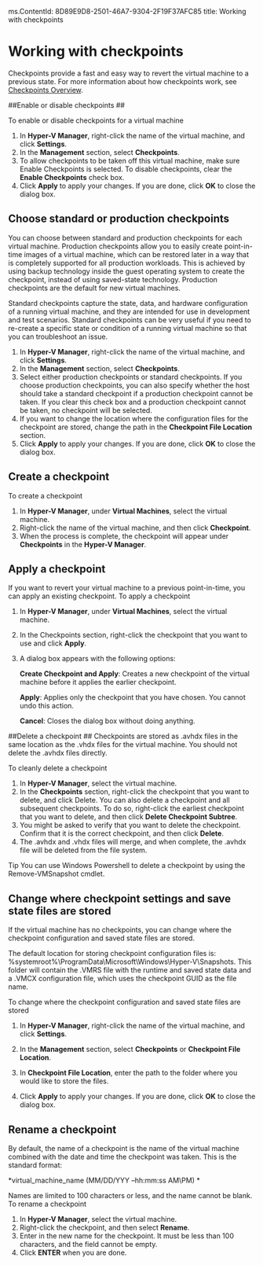 ms.ContentId: 8D89E9D8-2501-46A7-9304-2F19F37AFC85
title: Working with checkpoints

# Working with checkpoints #


Checkpoints provide a fast and easy way to revert the virtual machine to a previous state. For more information about how checkpoints work, see [Checkpoints Overview](..\about\checkpoints_overview.md).

##Enable or disable checkpoints ##

To enable or disable checkpoints for a virtual machine 

1.	In **Hyper-V Manager**, right-click the name of the virtual machine, and click **Settings**.
2.	In the **Management** section, select **Checkpoints**.
3.	To allow checkpoints to be taken off this virtual machine, make sure Enable Checkpoints is selected. To disable checkpoints, clear the **Enable Checkpoints** check box.
4.	Click **Apply** to apply your changes. If you are done, click **OK** to close the dialog box.


## Choose standard or production checkpoints ##

You can choose between standard and production checkpoints for each virtual machine.
Production checkpoints allow you to easily create point-in-time images of a virtual machine, which can be restored later in a way that is completely supported for all production workloads. This is achieved by using backup technology inside the guest operating system to create the checkpoint, instead of using saved-state technology. Production checkpoints are the default for new virtual machines. 

Standard checkpoints capture the state, data, and hardware configuration of a running virtual machine, and they are intended for use in development and test scenarios. Standard checkpoints can be very useful if you need to re-create a specific state or condition of a running virtual machine so that you can troubleshoot an issue.

1.	In **Hyper-V Manager**, right-click the name of the virtual machine, and click **Settings**.
2.	In the **Management** section, select **Checkpoints**.
3.	Select either production checkpoints or standard checkpoints. 
If you choose production checkpoints, you can also specify whether the host should take a standard checkpoint if a production checkpoint cannot be taken. If you clear this check box and a production checkpoint cannot be taken, no checkpoint will be selected.
4.	If you want to change the location where the configuration files for the checkpoint are stored, change the path in the **Checkpoint File Location** section.
5.	Click **Apply** to apply your changes. If you are done, click **OK** to close the dialog box.



## Create a checkpoint ##
To create a checkpoint
1.	In **Hyper-V Manager**, under **Virtual Machines**, select the virtual machine.
2.	Right-click the name of the virtual machine, and then click **Checkpoint**.
3.	When the process is complete, the checkpoint will appear under **Checkpoints** in the **Hyper-V Manager**. 


## Apply a checkpoint ##
If you want to revert your virtual machine to a previous point-in-time, you can apply an existing checkpoint.
To apply a checkpoint

1.	In **Hyper-V Manager**, under **Virtual Machines**, select the virtual machine.
2.	In the Checkpoints section, right-click the checkpoint that you want to use and click **Apply**.
3.	A dialog box appears with the following options: 
	
    **Create Checkpoint and Apply**: Creates a new checkpoint of the virtual machine before it applies the earlier checkpoint. 

	**Apply**: Applies only the checkpoint that you have chosen. You cannot undo this action.

	**Cancel**: Closes the dialog box without doing anything.


##Delete a checkpoint ##
Checkpoints are stored as .avhdx files in the same location as the .vhdx files for the virtual machine. You should not delete the .avhdx files directly.
 
To cleanly delete a checkpoint

1.	In **Hyper-V Manager**, select the virtual machine.
2.	In the **Checkpoints** section, right-click the checkpoint that you want to delete, and click Delete. You can also delete a checkpoint and all subsequent checkpoints. To do so, right-click the earliest checkpoint that you want to delete, and then click ****Delete Checkpoint** Subtree**.
3.	You might be asked to verify that you want to delete the checkpoint. Confirm that it is the correct checkpoint, and then click **Delete**. 
4.	The .avhdx and .vhdx files will merge, and when complete, the .avhdx file will be deleted from the file system. 

Tip 
You can use Windows Powershell to delete a checkpoint by using the Remove-VMSnapshot cmdlet. 


## Change where checkpoint settings and save state files are stored ##
If the virtual machine has no checkpoints, you can change where the checkpoint configuration and saved state files are stored.

The default location for storing checkpoint configuration files is: %systemroot%\ProgramData\Microsoft\Windows\Hyper-V\Snapshots. This folder will contain the .VMRS file with the runtime and saved state data and a .VMCX configuration file, which uses the checkpoint GUID as the file name.

To change where the checkpoint configuration and saved state files are stored

1.	In **Hyper-V Manager**, right-click the name of the virtual machine, and click **Settings**.
	
2.	In the **Management** section, select **Checkpoints** or **Checkpoint File Location**.
	
4.	In **Checkpoint File Location**, enter the path to the folder where you would like to store the files.
	
5.	Click **Apply** to apply your changes. If you are done, click **OK** to close the dialog box.


## Rename a checkpoint ##
By default, the name of a checkpoint is the name of the virtual machine combined with the date and time the checkpoint was taken. This is the standard format: 

*virtual_machine_name (MM/DD/YYY –hh:mm:ss AM\PM) *

Names are limited to 100 characters or less, and the name cannot be blank. 
To rename a checkpoint

1.	In **Hyper-V Manager**, select the virtual machine.
2.	Right-click the checkpoint, and then select **Rename**.
3.	Enter in the new name for the checkpoint. It must be less than 100 characters, and the field cannot be empty.
4.	Click **ENTER** when you are done.
